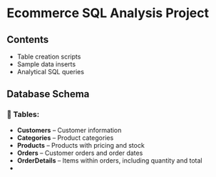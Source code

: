 #  Ecommerce SQL Analysis Project

## Contents

- Table creation scripts
- Sample data inserts
- Analytical SQL queries

##  Database Schema

### 🔹 Tables:
- **Customers** – Customer information
- **Categories** – Product categories
- **Products** – Products with pricing and stock
- **Orders** – Customer orders and order dates
- **OrderDetails** – Items within orders, including quantity and total
- 
